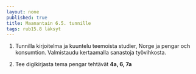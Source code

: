 ```yaml
---
layout: none
published: true
title: Maanantain 6.5. tunnille
tags: rub15.8 läksyt
---
```

1. Tunnilla kirjoitelma ja kuuntelu teemoista studier, Norge ja pengar och konsumtion. Valmistaudu kertaamalla sanastoja työvihkosta.

2. Tee digikirjasta tema pengar tehtävät **4a, 6, 7a**